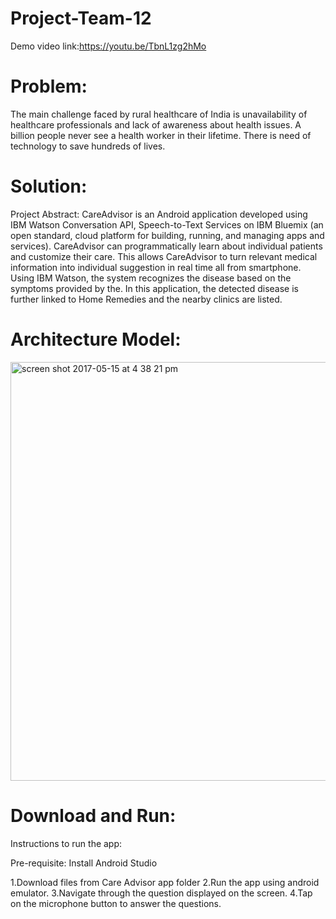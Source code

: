 # Project-Team-12

Demo video link:https://youtu.be/TbnL1zg2hMo


# Problem:
The main challenge faced by rural healthcare of India is unavailability of healthcare professionals and lack of awareness about health issues. A billion people never see a health worker in their lifetime. There is need of technology to save hundreds of lives.

# Solution:
Project Abstract:
CareAdvisor is an Android application developed using IBM Watson Conversation API, Speech-to-Text Services on IBM Bluemix (an open standard, cloud platform for building, running, and managing apps and services). CareAdvisor can programmatically learn about individual patients and customize their care. This allows CareAdvisor to turn relevant medical information into individual suggestion in real time all from smartphone. Using IBM Watson, the system recognizes the disease based on the symptoms provided by the. In this application, the detected disease is further linked to Home Remedies and the nearby clinics are listed. 

# Architecture Model:

<img width="670" alt="screen shot 2017-05-15 at 4 38 21 pm" src="https://cloud.githubusercontent.com/assets/25470880/26088516/9ffb769c-39ac-11e7-90f6-932b0136fa0b.png">

# Download and Run:

Instructions to run the app:

Pre-requisite:
Install Android Studio

1.Download files from Care Advisor app folder
2.Run the app using android emulator.
3.Navigate through the question displayed on the screen.
4.Tap on the microphone button to answer the questions.



